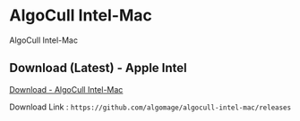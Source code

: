 # AlgoCull Intel-Mac
AlgoCull Intel-Mac

## Download (Latest) - Apple Intel
[Download - AlgoCull Intel-Mac](https://github.com/algomage/algocull-intel-mac/releases "Download (Latest) - Apple Intel-Mac")

Download Link : `https://github.com/algomage/algocull-intel-mac/releases` 
